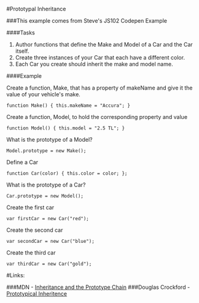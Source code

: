 #Prototypal Inheritance

###This example comes from Steve's JS102 Codepen Example

####Tasks
1. Author functions that define the Make and Model of a Car and the Car itself.
2. Create three instances of your Car that each have a different color.
3. Each Car you create should inherit the make and model name.

####Example

Create a function, Make, that has a property of makeName and give it the value of your vehicle's make.

``function Make() {
  this.makeName = "Accura";
}``

Create a function, Model, to hold the corresponding property and value

``function Model() {
  this.model = "2.5 TL";
}``

What is the prototype of a Model?

``Model.prototype = new Make();``

Define a Car

``function Car(color) {
  this.color = color;
};``

What is the prototype of a Car?

``Car.prototype = new Model();``

Create the first car

``var firstCar = new Car("red");``

Create the second car

``var secondCar = new Car("blue");``

Create the third car

``var thirdCar = new Car("gold");``

#Links:

###MDN - [Inheritance and the Prototype Chain](https://developer.mozilla.org/en-US/docs/Web/JavaScript/Inheritance_and_the_prototype_chain)
###Douglas Crockford - [Prototypical Inheritence](http://javascript.crockford.com/prototypal.html)

